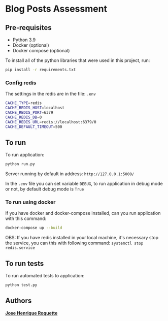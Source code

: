 # Blog Posts Assessment


## Pre-requisites

* Python 3.9
* Docker (optional)
* Docker compose (optional)

To install all of the python libraries that were used in this project, run:

```bash
pip install -r requirements.txt
```

### Config redis

The settings in the redis are in the file: `.env`

```bash
CACHE_TYPE=redis
CACHE_REDIS_HOST=localhost
CACHE_REDIS_PORT=6379
CACHE_REDIS_DB=0
CACHE_REDIS_URL=redis://localhost:6379/0
CACHE_DEFAULT_TIMEOUT=500
```

## To run

To run application:

```bash
python run.py
```

Server running by default in address: `http://127.0.0.1:5000/`

In the `.env` file you can set variable `DEBUG`, to run application in debug mode or not, by default debug mode is `True`

### To run using docker

If you have docker and docker-compose installed, can you run application with this command:
```bash
docker-compose up --build
```

OBS: If you have redis installed in your local machine, it's necessary stop the service, you can this with following command: `systemctl stop redis.service`

## To run tests

To run automated tests to application:

```bash
python test.py
```


## Authors
[**Jose Henrique Roquette**](https://github.com/jroquette)
